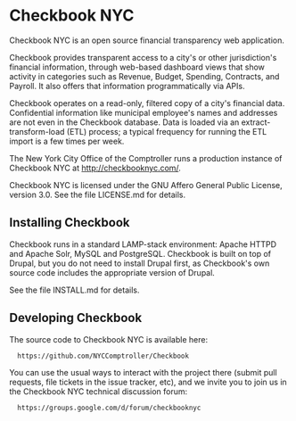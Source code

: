 Checkbook NYC
=============

Checkbook NYC is an open source financial transparency web application.

Checkbook provides transparent access to a city's or other jurisdiction's
financial information, through web-based dashboard views that show activity
in categories such as Revenue, Budget, Spending, Contracts, and
Payroll.  It also offers that information programmatically via APIs.

Checkbook operates on a read-only, filtered copy of a city's financial
data.  Confidential information like municipal employee's names and
addresses are not even in the Checkbook database.  Data is loaded via
an extract-transform-load (ETL) process; a typical frequency for
running the ETL import is a few times per week.

The New York City Office of the Comptroller runs a production instance
of Checkbook NYC at http://checkbooknyc.com/.

Checkbook NYC is licensed under the GNU Affero General Public License,
version 3.0.  See the file LICENSE.md for details.

Installing Checkbook
--------------------

Checkbook runs in a standard LAMP-stack environment: Apache HTTPD and
Apache Solr, MySQL and PostgreSQL.  Checkbook is built on top of
Drupal, but you do not need to install Drupal first, as Checkbook's
own source code includes the appropriate version of Drupal.

See the file INSTALL.md for details.

Developing Checkbook
--------------------

The source code to Checkbook NYC is available here:

      https://github.com/NYCComptroller/Checkbook

You can use the usual ways to interact with the project there (submit
pull requests, file tickets in the issue tracker, etc), and we invite
you to join us in the Checkbook NYC technical discussion forum:

      https://groups.google.com/d/forum/checkbooknyc
